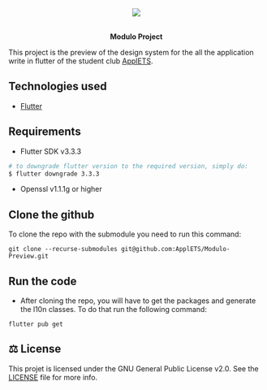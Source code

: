 <div align="center">
  <img src="https://d33wubrfki0l68.cloudfront.net/05095d995ef6b2ddc419a51a22cad5e975f4072b/2d081/images/logo_blanc_applets.png" />
  <p>
    <br /><strong>Modulo Project</strong>
  </p>
</div>

This project is the preview of the design system for the all the application write in flutter of the student club [ApplETS](https://clubapplets.ca/).

## Technologies used

* [Flutter](https://flutter.dev)

## Requirements

- Flutter SDK v3.3.3
```sh
# to downgrade flutter version to the required version, simply do:
$ flutter downgrade 3.3.3
```
- Openssl v1.1.1g or higher

## Clone the github

To clone the repo with the submodule you need to run this command: 
```
git clone --recurse-submodules git@github.com:ApplETS/Modulo-Preview.git
```

## Run the code

- After cloning the repo, you will have to get the packages and generate the l10n classes. To do that run the following
  command:

```
flutter pub get
```

## ⚖️ License

This projet is licensed under the GNU General Public License v2.0. See
the [LICENSE](https://github.com/ApplETS/Modulo-Preview/blob/main/LICENCE) file for more info.
